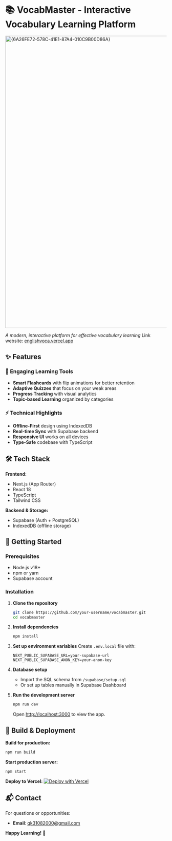 # 📚 VocabMaster - Interactive Vocabulary Learning Platform  

<img width="1896" height="910" alt="{6A26FE72-578C-41E1-87A4-010C9B00D86A}" src="https://github.com/user-attachments/assets/334d57e6-b0fa-493b-bcf9-1c6c277dc524" />

*A modern, interactive platform for effective vocabulary learning*
Link website: [englishvoca.vercel.app](https://englishvoca.vercel.app/)
## ✨ Features

### 🎯 Engaging Learning Tools
- **Smart Flashcards** with flip animations for better retention
- **Adaptive Quizzes** that focus on your weak areas
- **Progress Tracking** with visual analytics
- **Topic-based Learning** organized by categories

### ⚡ Technical Highlights
- **Offline-First** design using IndexedDB
- **Real-time Sync** with Supabase backend
- **Responsive UI** works on all devices
- **Type-Safe** codebase with TypeScript

## 🛠 Tech Stack

**Frontend:**
- Next.js (App Router)
- React 18
- TypeScript
- Tailwind CSS

**Backend & Storage:**
- Supabase (Auth + PostgreSQL)
- IndexedDB (offline storage)

## 🚀 Getting Started

### Prerequisites
- Node.js v18+
- npm or yarn
- Supabase account

### Installation

1. **Clone the repository**
   ```bash
   git clone https://github.com/your-username/vocabmaster.git
   cd vocabmaster
   ```

2. **Install dependencies**
   ```bash
   npm install
   ```

3. **Set up environment variables**
   Create `.env.local` file with:
   ```env
   NEXT_PUBLIC_SUPABASE_URL=your-supabase-url
   NEXT_PUBLIC_SUPABASE_ANON_KEY=your-anon-key
   ```

4. **Database setup**
   - Import the SQL schema from `/supabase/setup.sql`
   - Or set up tables manually in Supabase Dashboard

5. **Run the development server**
   ```bash
   npm run dev
   ```
   Open [http://localhost:3000](http://localhost:3000) to view the app.

## 🔧 Build & Deployment

**Build for production:**
```bash
npm run build
```

**Start production server:**
```bash
npm start
```

**Deploy to Vercel:**
[![Deploy with Vercel](https://vercel.com/button)](https://vercel.com/new/clone?repository-url=https://github.com/your-username/vocabmaster)

## 📬 Contact

For questions or opportunities:

- **Email**: qk31082000@gmail.com


**Happy Learning!** 🚀
